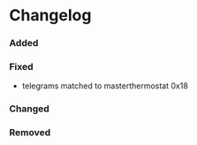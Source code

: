 # Changelog

### Added

### Fixed
- telegrams matched to masterthermostat 0x18

### Changed

### Removed
